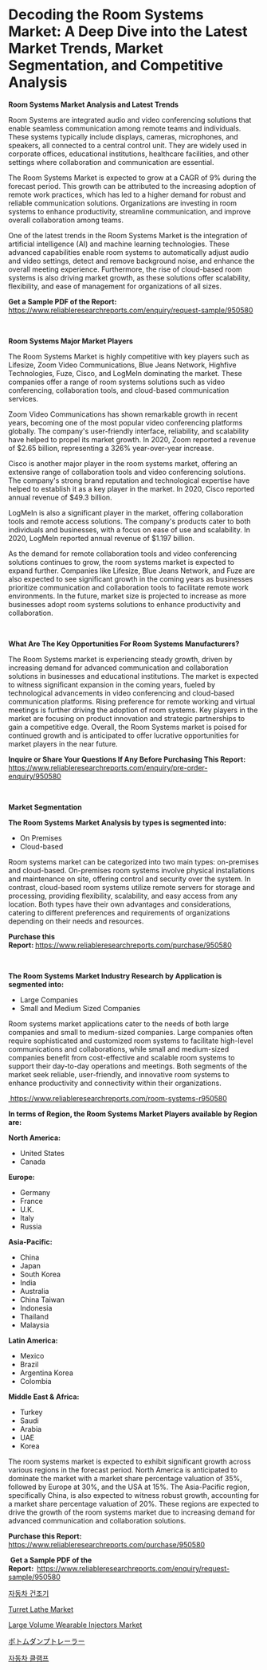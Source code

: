<p><h1>Decoding the Room Systems Market: A Deep Dive into the Latest Market Trends, Market Segmentation, and Competitive Analysis</h1></p><p><strong>Room Systems Market Analysis and Latest Trends</strong></p>
<p><p>Room Systems are integrated audio and video conferencing solutions that enable seamless communication among remote teams and individuals. These systems typically include displays, cameras, microphones, and speakers, all connected to a central control unit. They are widely used in corporate offices, educational institutions, healthcare facilities, and other settings where collaboration and communication are essential.</p><p>The Room Systems Market is expected to grow at a CAGR of 9% during the forecast period. This growth can be attributed to the increasing adoption of remote work practices, which has led to a higher demand for robust and reliable communication solutions. Organizations are investing in room systems to enhance productivity, streamline communication, and improve overall collaboration among teams.</p><p>One of the latest trends in the Room Systems Market is the integration of artificial intelligence (AI) and machine learning technologies. These advanced capabilities enable room systems to automatically adjust audio and video settings, detect and remove background noise, and enhance the overall meeting experience. Furthermore, the rise of cloud-based room systems is also driving market growth, as these solutions offer scalability, flexibility, and ease of management for organizations of all sizes.</p></p>
<p><strong>Get a Sample PDF of the Report:&nbsp;</strong> <a href="https://www.reliableresearchreports.com/enquiry/request-sample/950580">https://www.reliableresearchreports.com/enquiry/request-sample/950580</a></p>
<p>&nbsp;</p>
<p><strong>Room Systems Major Market Players</strong></p>
<p><p>The Room Systems Market is highly competitive with key players such as Lifesize, Zoom Video Communications, Blue Jeans Network, Highfive Technologies, Fuze, Cisco, and LogMeIn dominating the market. These companies offer a range of room systems solutions such as video conferencing, collaboration tools, and cloud-based communication services.</p><p>Zoom Video Communications has shown remarkable growth in recent years, becoming one of the most popular video conferencing platforms globally. The company's user-friendly interface, reliability, and scalability have helped to propel its market growth. In 2020, Zoom reported a revenue of $2.65 billion, representing a 326% year-over-year increase.</p><p>Cisco is another major player in the room systems market, offering an extensive range of collaboration tools and video conferencing solutions. The company's strong brand reputation and technological expertise have helped to establish it as a key player in the market. In 2020, Cisco reported annual revenue of $49.3 billion.</p><p>LogMeIn is also a significant player in the market, offering collaboration tools and remote access solutions. The company's products cater to both individuals and businesses, with a focus on ease of use and scalability. In 2020, LogMeIn reported annual revenue of $1.197 billion.</p><p>As the demand for remote collaboration tools and video conferencing solutions continues to grow, the room systems market is expected to expand further. Companies like Lifesize, Blue Jeans Network, and Fuze are also expected to see significant growth in the coming years as businesses prioritize communication and collaboration tools to facilitate remote work environments. In the future, market size is projected to increase as more businesses adopt room systems solutions to enhance productivity and collaboration.</p></p>
<p>&nbsp;</p>
<p><strong>What Are The Key Opportunities For Room Systems Manufacturers?</strong></p>
<p><p>The Room Systems market is experiencing steady growth, driven by increasing demand for advanced communication and collaboration solutions in businesses and educational institutions. The market is expected to witness significant expansion in the coming years, fueled by technological advancements in video conferencing and cloud-based communication platforms. Rising preference for remote working and virtual meetings is further driving the adoption of room systems. Key players in the market are focusing on product innovation and strategic partnerships to gain a competitive edge. Overall, the Room Systems market is poised for continued growth and is anticipated to offer lucrative opportunities for market players in the near future.</p></p>
<p><strong>Inquire or Share Your Questions If Any Before Purchasing This Report:</strong> <a href="https://www.reliableresearchreports.com/enquiry/pre-order-enquiry/950580">https://www.reliableresearchreports.com/enquiry/pre-order-enquiry/950580</a></p>
<p>&nbsp;</p>
<p><strong>Market Segmentation</strong></p>
<p><strong>The Room Systems Market Analysis by types is segmented into:</strong></p>
<p><ul><li>On Premises</li><li>Cloud-based</li></ul></p>
<p><p>Room systems market can be categorized into two main types: on-premises and cloud-based. On-premises room systems involve physical installations and maintenance on site, offering control and security over the system. In contrast, cloud-based room systems utilize remote servers for storage and processing, providing flexibility, scalability, and easy access from any location. Both types have their own advantages and considerations, catering to different preferences and requirements of organizations depending on their needs and resources.</p></p>
<p><strong>Purchase this Report:&nbsp;</strong><a href="https://www.reliableresearchreports.com/purchase/950580">https://www.reliableresearchreports.com/purchase/950580</a></p>
<p>&nbsp;</p>
<p><strong>The Room Systems Market Industry Research by Application is segmented into:</strong></p>
<p><ul><li>Large Companies</li><li>Small and Medium Sized Companies</li></ul></p>
<p><p>Room systems market applications cater to the needs of both large companies and small to medium-sized companies. Large companies often require sophisticated and customized room systems to facilitate high-level communications and collaborations, while small and medium-sized companies benefit from cost-effective and scalable room systems to support their day-to-day operations and meetings. Both segments of the market seek reliable, user-friendly, and innovative room systems to enhance productivity and connectivity within their organizations.</p></p>
<p><a href="https://www.reliableresearchreports.com/room-systems-r950580">&nbsp;https://www.reliableresearchreports.com/room-systems-r950580</a></p>
<p><strong>In terms of Region, the Room Systems Market Players available by Region are:</strong></p>
<p>
    <p> <strong> North America: </strong>
        <ul>
            <li>United States</li>
            <li>Canada</li>
        </ul>
        </p> 
    <p> <strong> Europe: </strong>
        <ul>
            <li>Germany</li>
            <li>France</li>
            <li>U.K.</li>
            <li>Italy</li>
            <li>Russia</li>
        </ul>
        </p> 
    <p> <strong> Asia-Pacific: </strong>
        <ul>
            <li>China</li>
            <li>Japan</li>
            <li>South Korea</li>
            <li>India</li>
            <li>Australia</li>
            <li>China Taiwan</li>
            <li>Indonesia</li>
            <li>Thailand</li>
            <li>Malaysia</li>
        </ul>
        </p> 
    <p> <strong> Latin America: </strong>
        <ul>
            <li>Mexico</li>
            <li>Brazil</li>
            <li>Argentina Korea</li>
            <li>Colombia</li>
        </ul>
        </p> 
    <p> <strong> Middle East & Africa: </strong>
        <ul>
            <li>Turkey</li>
            <li>Saudi</li>
            <li>Arabia</li>
            <li>UAE</li>
            <li>Korea</li>
        </ul>
    </p>
    </p>
<p><p>The room systems market is expected to exhibit significant growth across various regions in the forecast period. North America is anticipated to dominate the market with a market share percentage valuation of 35%, followed by Europe at 30%, and the USA at 15%. The Asia-Pacific region, specifically China, is also expected to witness robust growth, accounting for a market share percentage valuation of 20%. These regions are expected to drive the growth of the room systems market due to increasing demand for advanced communication and collaboration solutions.</p></p>
<p><strong>Purchase this Report: </strong><a href="https://www.reliableresearchreports.com/purchase/950580">https://www.reliableresearchreports.com/purchase/950580</a></p>
<p>&nbsp;<strong>Get a Sample PDF of the Report:&nbsp;&nbsp;</strong><a href="https://www.reliableresearchreports.com/enquiry/request-sample/950580">https://www.reliableresearchreports.com/enquiry/request-sample/950580</a></p>
<p><strong></strong></p>
<p><p><a href="https://medium.com/@carolynurton5656/%EC%9E%90%EB%8F%99%EC%B0%A8-%EA%B1%B4%EC%A1%B0%EA%B8%B0-%EC%8B%9C%EC%9E%A5-%EC%A1%B0%EC%82%AC-%EB%B3%B4%EA%B3%A0%EC%84%9C-%EA%B7%B8-%EC%97%AD%EC%82%AC-%EB%B0%8F-2024%EB%85%84%EB%B6%80%ED%84%B0-2031%EB%85%84%EA%B9%8C%EC%A7%80%EC%9D%98-%EC%98%88%EC%B8%A1-77ebb68cbbb0">자동차 건조기</a></p><p><a href="https://www.linkedin.com/pulse/turret-lathe-market-size-reveals-best-marketing-channels-33jge">Turret Lathe Market</a></p><p><a href="https://medium.com/@ivethfonsecal57/large-volume-wearable-injectors-market-report-reveals-the-latest-trends-and-growth-opportunities-of-c5a27c5d5200">Large Volume Wearable Injectors Market</a></p><p><a href="https://medium.com/@bertramveum2023/%E3%83%9C%E3%83%88%E3%83%A0%E3%83%80%E3%83%B3%E3%83%97%E3%83%88%E3%83%AC%E3%83%BC%E3%83%A9%E3%83%BC%E5%B8%82%E5%A0%B4-2031%E5%B9%B4%E3%81%BE%E3%81%A7%E3%81%AE%E3%83%88%E3%83%AC%E3%83%B3%E3%83%89-%E4%BA%88%E6%B8%AC-%E7%AB%B6%E4%BA%89%E5%88%86%E6%9E%90-b1354dec8bc2">ボトムダンプトレーラー</a></p><p><a href="https://medium.com/@crumbles67678/%EC%98%A4%ED%86%A0%EB%AA%A8%ED%8B%B0%EB%B8%8C-%ED%81%B4%EB%9E%A8%ED%94%84-%EC%8B%9C%EC%9E%A5-%EB%8F%99%ED%96%A5-%EB%B0%8F-%EC%8B%9C%EC%9E%A5-%EB%B6%84%EC%84%9D%EC%9D%80-2024%EB%85%84%EB%B6%80%ED%84%B0-2031%EB%85%84%EA%B9%8C%EC%A7%80-%EC%98%88%EC%B8%A1%EB%90%A9%EB%8B%88%EB%8B%A4-8271c123c05b">자동차 클램프</a></p></p>